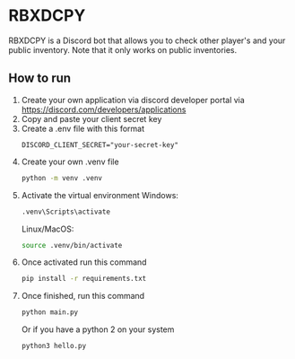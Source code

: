 # RBXDCPY
RBXDCPY is a Discord bot that allows you to check other player's and your public inventory. Note that it only works on public inventories. 

## How to run
1. Create your own application via discord developer portal via https://discord.com/developers/applications
2. Copy and paste your client secret key
3. Create a .env file with this format
   ```
   DISCORD_CLIENT_SECRET="your-secret-key"
5. Create your own .venv file
   ```bash
   python -m venv .venv
6. Activate the virtual environment
   Windows: 
   ```bash
   .venv\Scripts\activate
    ```
   Linux/MacOS:
   ```bash
   source .venv/bin/activate
   ```
7. Once activated run this command
   ```bash
   pip install -r requirements.txt
8. Once finished, run this command
   ```bash
   python main.py
   ```
   Or if you have a python 2 on your system
   ```bash
   python3 hello.py
   ```
